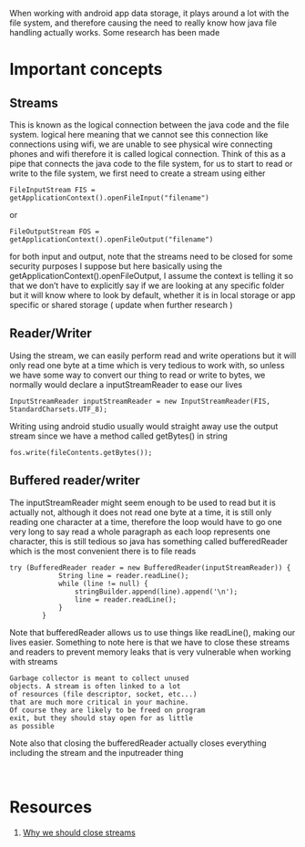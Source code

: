 When working with android app data storage, it plays around a lot with the file system, and therefore causing the need to really know how java file handling actually works. Some research has been made

# Important concepts

## Streams

This is known as the logical connection between the java code and the file system. logical here meaning that we cannot see this connection like connections using wifi, we are unable to see physical wire connecting phones and wifi therefore it is called logical connection. Think of this as a pipe that connects the java code to the file system, for us to start to read or write to the file system, we first need to create a stream using either

```
FileInputStream FIS = getApplicationContext().openFileInput("filename")
```

or

```
FileOutputStream FOS = getApplicationContext().openFileOutput("filename")
```

for both input and output, note that the streams need to be closed for some security purposes I suppose but here basically using the getApplicationContext().openFileOutput, I assume the context is telling it so that we don’t have to explicitly say if we are looking at any specific folder but it will know where to look by default, whether it is in local storage or app specific or shared storage ( update when further research )

## Reader/Writer

Using the stream, we can easily perform read and write operations but it will only read one byte at a time which is very tedious to work with, so unless we have some way to convert our thing to read or write to bytes, we normally would declare a inputStreamReader to ease our lives

```
InputStreamReader inputStreamReader = new InputStreamReader(FIS, StandardCharsets.UTF_8);
```

Writing using android studio usually would straight away use the output stream since we have a method called getBytes() in string

```
fos.write(fileContents.getBytes());
```

## Buffered reader/writer

The inputStreamReader might seem enough to be used to read but it is actually not, although it does not read one byte at a time, it is still only reading one character at a time, therefore the loop would have to go one very long to say read a whole paragraph as each loop represents one character, this is still tedious so java has something called bufferedReader which is the most convenient there is to file reads

```
try (BufferedReader reader = new BufferedReader(inputStreamReader)) {
            String line = reader.readLine();
            while (line != null) {
                stringBuilder.append(line).append('\n');
                line = reader.readLine();
            }
        }
```

Note that bufferedReader allows us to use things like readLine(), making our lives easier. Something to note here is that we have to close these streams and readers to prevent memory leaks that is very vulnerable when working with streams

```
Garbage collector is meant to collect unused
objects. A stream is often linked to a lot
of resources (file descriptor, socket, etc...)
that are much more critical in your machine.
Of course they are likely to be freed on program
exit, but they should stay open for as little
as possible
```

Note also that closing the bufferedReader actually closes everything including the stream and the inputreader thing

‌

# Resources

1. [Why we should close streams](https://stackoverflow.com/questions/35220440/why-do-i-need-to-close-streams#:~:text=yes%20you%20need%20to%20close,be%20use%20for%20further%20operation. "‌")
